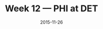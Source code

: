 ---
layout: game
title: Week 12 — PHI at DET
season: 2015
game_id: 2015_12_PHI_DET
week: 12
date: 2015-11-26
home_team: DET
away_team: PHI
final_home: 
final_away: 
pbp_url: /assets/data/pbp/2015/2015_12_PHI_DET.csv.gz
---